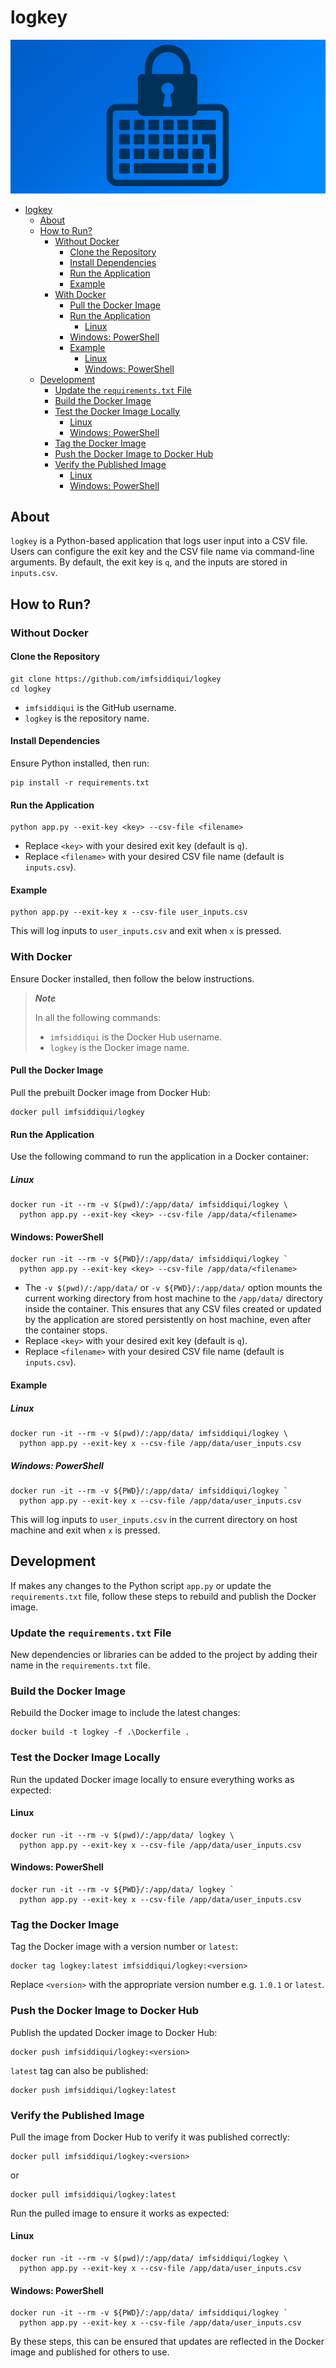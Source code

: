 <!-- markdownlint-disable MD024 MD033 MD040 -->

# logkey

<div align="center">

![logkey](/images/logkey.png)

</div>

- [logkey](#logkey)
  - [About](#about)
  - [How to Run?](#how-to-run)
    - [Without Docker](#without-docker)
      - [Clone the Repository](#clone-the-repository)
      - [Install Dependencies](#install-dependencies)
      - [Run the Application](#run-the-application)
      - [Example](#example)
    - [With Docker](#with-docker)
      - [Pull the Docker Image](#pull-the-docker-image)
      - [Run the Application](#run-the-application-1)
        - [Linux](#linux)
      - [Windows: PowerShell](#windows-powershell)
      - [Example](#example-1)
        - [Linux](#linux-1)
        - [Windows: PowerShell](#windows-powershell-1)
  - [Development](#development)
    - [Update the `requirements.txt` File](#update-the-requirementstxt-file)
    - [Build the Docker Image](#build-the-docker-image)
    - [Test the Docker Image Locally](#test-the-docker-image-locally)
      - [Linux](#linux-2)
      - [Windows: PowerShell](#windows-powershell-2)
    - [Tag the Docker Image](#tag-the-docker-image)
    - [Push the Docker Image to Docker Hub](#push-the-docker-image-to-docker-hub)
    - [Verify the Published Image](#verify-the-published-image)
      - [Linux](#linux-3)
      - [Windows: PowerShell](#windows-powershell-3)

## About

`logkey` is a Python-based application that logs user input into a CSV file. Users can configure the exit key and the CSV file name via command-line arguments. By default, the exit key is `q`, and the inputs are stored in `inputs.csv`.

## How to Run?

### Without Docker

#### Clone the Repository

```
git clone https://github.com/imfsiddiqui/logkey
cd logkey
```

- `imfsiddiqui` is the GitHub username.
- `logkey` is the repository name.

#### Install Dependencies

Ensure Python installed, then run:

```
pip install -r requirements.txt
```

#### Run the Application

```
python app.py --exit-key <key> --csv-file <filename>
```

- Replace `<key>` with your desired exit key (default is `q`).
- Replace `<filename>` with your desired CSV file name (default is `inputs.csv`).

#### Example

```
python app.py --exit-key x --csv-file user_inputs.csv
```

This will log inputs to `user_inputs.csv` and exit when `x` is pressed.

### With Docker

Ensure Docker installed, then follow the below instructions.

> ***Note***
>
> In all the following commands:
>
> - `imfsiddiqui` is the Docker Hub username.
> - `logkey` is the Docker image name.

#### Pull the Docker Image

Pull the prebuilt Docker image from Docker Hub:

```
docker pull imfsiddiqui/logkey
```

#### Run the Application

Use the following command to run the application in a Docker container:

##### Linux

```
docker run -it --rm -v $(pwd)/:/app/data/ imfsiddiqui/logkey \
  python app.py --exit-key <key> --csv-file /app/data/<filename>
```

#### Windows: PowerShell

```
docker run -it --rm -v ${PWD}/:/app/data/ imfsiddiqui/logkey `
  python app.py --exit-key <key> --csv-file /app/data/<filename>
```

- The `-v $(pwd)/:/app/data/` or `-v ${PWD}/:/app/data/` option mounts the current working directory from host machine to the `/app/data/` directory inside the container. This ensures that any CSV files created or updated by the application are stored persistently on host machine, even after the container stops.
- Replace `<key>` with your desired exit key (default is `q`).
- Replace `<filename>` with your desired CSV file name (default is `inputs.csv`).

#### Example

##### Linux

```
docker run -it --rm -v $(pwd)/:/app/data/ imfsiddiqui/logkey \
  python app.py --exit-key x --csv-file /app/data/user_inputs.csv
```

##### Windows: PowerShell

```
docker run -it --rm -v ${PWD}/:/app/data/ imfsiddiqui/logkey `
  python app.py --exit-key x --csv-file /app/data/user_inputs.csv
```

This will log inputs to `user_inputs.csv` in the current directory on host machine and exit when `x` is pressed.

## Development

If makes any changes to the Python script `app.py` or update the `requirements.txt` file, follow these steps to rebuild and publish the Docker image.

### Update the `requirements.txt` File

New dependencies or libraries can be added to the project by adding their name in the `requirements.txt` file.

### Build the Docker Image

Rebuild the Docker image to include the latest changes:

```
docker build -t logkey -f .\Dockerfile .
```

### Test the Docker Image Locally

Run the updated Docker image locally to ensure everything works as expected:

#### Linux

```
docker run -it --rm -v $(pwd)/:/app/data/ logkey \
  python app.py --exit-key x --csv-file /app/data/user_inputs.csv
```

#### Windows: PowerShell

```
docker run -it --rm -v ${PWD}/:/app/data/ logkey `
  python app.py --exit-key x --csv-file /app/data/user_inputs.csv
```

### Tag the Docker Image

Tag the Docker image with a version number or `latest`:

```
docker tag logkey:latest imfsiddiqui/logkey:<version>
```

Replace `<version>` with the appropriate version number e.g. `1.0.1` or `latest`.

### Push the Docker Image to Docker Hub

Publish the updated Docker image to Docker Hub:

```
docker push imfsiddiqui/logkey:<version>
```

`latest` tag can also be published:

```
docker push imfsiddiqui/logkey:latest
```

### Verify the Published Image

Pull the image from Docker Hub to verify it was published correctly:

```
docker pull imfsiddiqui/logkey:<version>
```

or

```
docker pull imfsiddiqui/logkey:latest
```

Run the pulled image to ensure it works as expected:

#### Linux

```
docker run -it --rm -v $(pwd)/:/app/data/ imfsiddiqui/logkey \
  python app.py --exit-key x --csv-file /app/data/user_inputs.csv
```

#### Windows: PowerShell

```
docker run -it --rm -v ${PWD}/:/app/data/ imfsiddiqui/logkey `
  python app.py --exit-key x --csv-file /app/data/user_inputs.csv
```

By these steps, this can be ensured that updates are reflected in the Docker image and published for others to use.
